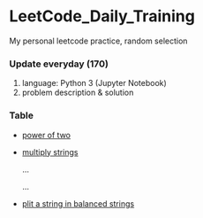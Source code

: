 # LeetCode_Daily_Training
My personal leetcode practice, random selection
### Update everyday (170)
1) language: Python 3 (Jupyter Notebook)
2) problem description & solution 
### Table
* [power of two](https://github.com/xlyue92/LeetCode_Daily_Training/blob/master/%20power%20of%20two.ipynb)
* [multiply strings](https://github.com/xlyue92/LeetCode_Daily_Training/blob/master/multiply%20strings.ipynb)

     ...
     
     ...
   
* [plit a string in balanced strings](https://github.com/xlyue92/LeetCode_Daily_Training/blob/master/split%20a%20string%20in%20balanced%20strings.ipynb)

